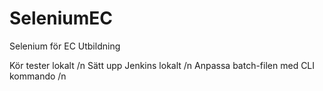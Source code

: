 # SeleniumEC
Selenium för EC Utbildning

Kör tester lokalt /n
Sätt upp Jenkins lokalt /n
Anpassa batch-filen med CLI kommando /n
